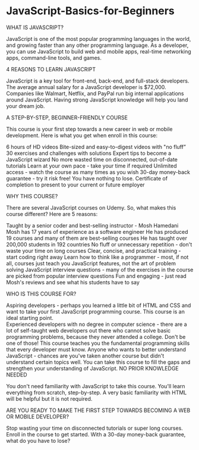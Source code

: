 # JavaScript-Basics-for-Beginners

WHAT IS JAVASCRIPT? 

JavaScript is one of the most popular programming languages in the world, and growing faster than any other programming language. As a developer, you can use JavaScript to build web and mobile apps, real-time networking apps, command-line tools, and games.



4 REASONS TO LEARN JAVASCRIPT 

JavaScript is a key tool for front-end, back-end, and full-stack developers.
The average annual salary for a JavaScript developer is $72,000.
Companies like Walmart, Netflix, and PayPal run big internal applications around JavaScript.
Having strong JavaScript knowledge will help you land your dream job.


A STEP-BY-STEP, BEGINNER-FRIENDLY COURSE

This course is your first step towards a new career in web or mobile development. Here is what you get when enroll in this course: 


6 hours of HD videos
Bite-sized and easy-to-digest videos with "no fluff” 
30 exercises and challenges with solutions
Expert tips to become a JavaScript wizard
No more wasted time on disconnected, out-of-date tutorials
Learn at your own pace - take your time if required
Unlimited access - watch the course as many times as you wish
30-day money-back guarantee - try it risk free! You have nothing to lose. 
Certificate of completion to present to your current or future employer


WHY THIS COURSE?

There are several JavaScript courses on Udemy. So, what makes this course different? Here are 5 reasons: 

Taught by a senior coder and best-selling instructor - Mosh Hamedani 
Mosh has 17 years of experience as a software engineer
He has produced 19 courses and many of them are best-selling courses 
He has taught over 200,000 students in 192 countries 
No fluff or unnecessary repetition - don't waste your time on long courses 
Clear, concise, and practical training - start coding right away 
Learn how to think like a programmer - most, if not all, courses just teach you JavaScript features, not the art of problem solving 
JavaScript interview questions - many of the exercises in the course are picked from popular interview questions 
Fun and engaging - just read Mosh's reviews and see what his students have to say


WHO IS THIS COURSE FOR? 

Aspiring developers - perhaps you learned a little bit of HTML and CSS and want to take your first JavaScript programming course. This course is an ideal starting point.  
Experienced developers with no degree in computer science - there are a lot of self-taught web developers out there who cannot solve basic programming problems, because they never attended a college. Don't be one of those! This course teaches you the fundamental programming skills that every developer must know. 
Anyone who wants to better understand JavaScript - chances are you've taken another course but didn't understand certain topics well. You can take this course to fill the gaps and strengthen your understanding of JavaScript. 
NO PRIOR KNOWLEDGE NEEDED

You don't need familiarity with JavaScript to take this course. You'll learn everything from scratch, step-by-step. A very basic familiarity with HTML will be helpful but it is not required.




ARE YOU READY TO MAKE THE FIRST STEP TOWARDS BECOMING A WEB OR MOBILE DEVELOPER?

Stop wasting your time on disconnected tutorials or super long courses. Enroll in the course to get started. With a 30-day money-back guarantee, what do you have to lose? 

